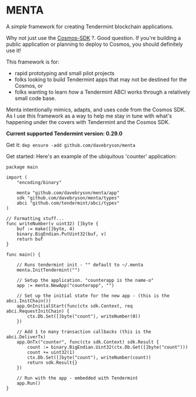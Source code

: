 # MENTA
A *simple* framework for creating Tendermint blockchain applications.  

Why not just use the [Cosmos-SDK](https://github.com/cosmos/cosmos-sdk) ?.  Good question. If you're building a public application or planning to deploy to Cosmos, you should definitely use it!  

This framework is for:
* rapid prototyping and small pilot projects  
* folks looking to build Tendermint apps that may not be destined for the Cosmos, or 
* folks wanting to learn *how* a Tendermint ABCI works through a relatively small code base.

Menta intentionally mimics, adapts, and uses code from the Cosmos SDK.  As I use this framework as a way to help me stay in tune with what's happening under the covers with Tendermint and the Cosmos SDK.

**Current supported Tendermint version: 0.29.0**

Get it: `dep ensure -add github.com/davebryson/menta`

Get started:
Here's an example of the ubiquitous 'counter' application:
```golang
package main

import (
	"encoding/binary"

	menta "github.com/davebryson/menta/app"
	sdk "github.com/davebryson/menta/types"
	abci "github.com/tendermint/abci/types"
)

// Formatting stuff...
func writeNumber(v uint32) []byte {
	buf := make([]byte, 4)
	binary.BigEndian.PutUint32(buf, v)
	return buf
}

func main() {

	// Runs tendermint init - "" default to ~/.menta
	menta.InitTendermint("")

	// Setup the application. "counterapp is the name-o"
	app := menta.NewApp("counterapp", "")

	// Set up the initial state for the new app - (this is the abci.InitChain())
	app.OnInitialStart(func(ctx sdk.Context, req abci.RequestInitChain) {
		ctx.Db.Set([]byte("count"), writeNumber(0))
	})

	// Add 1 to many transaction callbacks (this is the abci.DeliverTx)
	app.OnTx("counter", func(ctx sdk.Context) sdk.Result {
		count := binary.BigEndian.Uint32(ctx.Db.Get([]byte("count")))
		count += uint32(1)
		ctx.Db.Set([]byte("count"), writeNumber(count))
		return sdk.Result{}
	})

	// Run with the app - embedded with Tendermint
	app.Run()
}
```
